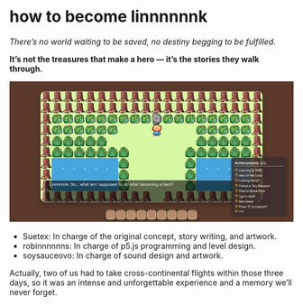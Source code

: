# how to become linnnnnnk
*There’s no world waiting to be saved, no destiny begging to be fulfilled.*

**It’s not the treasures that make a hero — it’s the stories they walk through.**

![how to become linnnnnnk](assets/2.png)

* Suetex: In charge of the original concept, story writing, and artwork.
* robinnnnnns: In charge of p5.js programming and level design.
* soysauceovo: In charge of sound design and artwork.

Actually, two of us had to take cross-continental flights within those three days, so it was an intense and unforgettable experience and a memory we’ll never forget.



